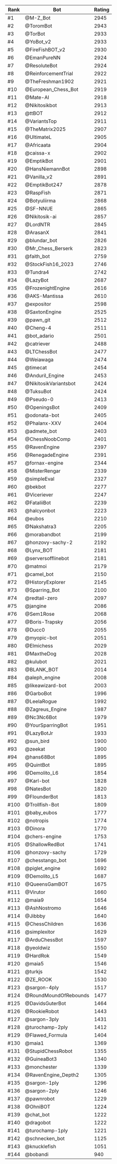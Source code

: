 Rank|Bot|Rating
---|---|---
#1|@M-Z_Bot|2945
#2|@ToromBot|2943
#3|@TorBot|2933
#4|@YoBot_v2|2933
#5|@FireFishBOT_v2|2930
#6|@EmanPureNN|2924
#7|@ResoluteBot|2924
#8|@ReinforcementTrial|2922
#9|@TheFreshman1902|2921
#10|@European_Chess_Bot|2919
#11|@Mate-AI|2918
#12|@Nikitosikbot|2913
#13|@ttBOT|2912
#14|@VariantsTop|2911
#15|@TheMatrix2025|2907
#16|@UltimateL|2905
#17|@Africaata|2904
#18|@caissa-x|2902
#19|@EmptikBot|2901
#20|@HansNiemannBot|2898
#21|@Vanilla_v2|2891
#22|@EmptikBot247|2878
#23|@RaspFish|2871
#24|@Botyuliirma|2868
#25|@SF-NNUE|2865
#26|@Nikitosik-ai|2857
#27|@LordNTR|2845
#28|@ArasanX|2841
#29|@blundar_bot|2826
#30|@Mr_Chess_Berserk|2823
#31|@faith_bot|2759
#32|@StockFish16_2023|2746
#33|@Tundra4|2742
#34|@LazyBot|2687
#35|@FrozenightEngine|2616
#36|@AKS-Mantissa|2610
#37|@expositor|2598
#38|@SaxtonEngine|2525
#39|@pawn_git|2512
#40|@Cheng-4|2511
#41|@bot_adario|2501
#42|@catriever|2488
#43|@LTChessBot|2477
#44|@Weiawaga|2474
#45|@timecat|2454
#46|@Anduril_Engine|2453
#47|@NikitosikVariantsbot|2424
#48|@TuksuBot|2424
#49|@Pseudo-0|2413
#50|@OpeningsBot|2409
#51|@odonata-bot|2405
#52|@Phalanx-XXV|2404
#53|@admete_bot|2403
#54|@ChessNoobComp|2401
#55|@RavenEngine|2397
#56|@RenegadeEngine|2391
#57|@fornax-engine|2344
#58|@MisterRengar|2339
#59|@simpleEval|2327
#60|@bekbot|2277
#61|@Viceriever|2247
#62|@FataliiBot|2239
#63|@halcyonbot|2223
#64|@eubos|2210
#65|@Nakshatra3|2205
#66|@morabandbot|2199
#67|@honzovy-sachy-2|2192
#68|@Lynx_BOT|2181
#69|@serversofflinebot|2181
#70|@matmoi|2179
#71|@camel_bot|2150
#72|@HistoryExplorer|2145
#73|@Sparring_Bot|2100
#74|@redtail-zero|2097
#75|@jangine|2086
#76|@Sem1Rose|2068
#77|@Boris-Trapsky|2056
#78|@Ducc0|2055
#79|@myopic-bot|2051
#80|@Elmichess|2029
#81|@MaxtheDog|2028
#82|@kulubot|2021
#83|@BLANK_BOT|2014
#84|@aleph_engine|2008
#85|@likeawizard-bot|2003
#86|@GarboBot|1996
#87|@LeelaRogue|1992
#88|@Zagreus_Engine|1987
#89|@Nc3Nc6Bot|1979
#90|@YourSparringBot|1951
#91|@LazyBotJr|1933
#92|@sun_bird|1900
#93|@zeekat|1900
#94|@hans68Bot|1895
#95|@QuintBot|1895
#96|@Demolito_L6|1854
#97|@Karl-bot|1828
#98|@NatesBot|1820
#99|@FlounderBot|1813
#100|@Trollfish-Bot|1809
#101|@baby_eubos|1777
#102|@notropis|1774
#103|@Dinora|1770
#104|@chers-engine|1753
#105|@ShallowRedBot|1741
#106|@honzovy-sachy|1729
#107|@chesstango_bot|1696
#108|@piglet_engine|1692
#109|@Demolito_L5|1687
#110|@QueensGamBOT|1675
#111|@Virutor|1660
#112|@maia9|1654
#113|@AshNostromo|1646
#114|@Jibbby|1640
#115|@ChessChildren|1636
#116|@simplexitor|1629
#117|@ArduChessBot|1597
#118|@yeoldwiz|1550
#119|@HardRok|1549
#120|@maia5|1546
#121|@turkjs|1542
#122|@ZE_ROOK|1530
#123|@sargon-4ply|1517
#124|@RoundMoundOfRebounds|1477
#125|@DavidsGuterBot|1464
#126|@RookieRobot|1443
#127|@sargon-3ply|1431
#128|@turochamp-2ply|1412
#129|@Flawed_Formula|1404
#130|@maia1|1369
#131|@StupidChessRobot|1355
#132|@GuineaBot3|1340
#133|@monchester|1339
#134|@RavenEngine_Depth2|1305
#135|@sargon-1ply|1296
#136|@sargon-2ply|1246
#137|@pawnrobot|1229
#138|@OhniBOT|1224
#139|@chat_bot|1222
#140|@dragobot|1222
#141|@turochamp-1ply|1221
#142|@schnecken_bot|1125
#143|@knucklefish|1051
#144|@bobandi|940
